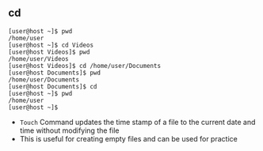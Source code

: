 ## cd
```Shell-session
[user@host ~]$ pwd
/home/user
[user@host ~]$ cd Videos
[user@host Videos]$ pwd
/home/user/Videos
[user@host Videos]$ cd /home/user/Documents
[user@host Documents]$ pwd
/home/user/Documents
[user@host Documents]$ cd
[user@host ~]$ pwd
/home/user
[user@host ~]$
```

- `Touch` Command updates the time stamp of a file to the current date and time without modifying the file
- This is useful for creating empty files and can be used for practice 